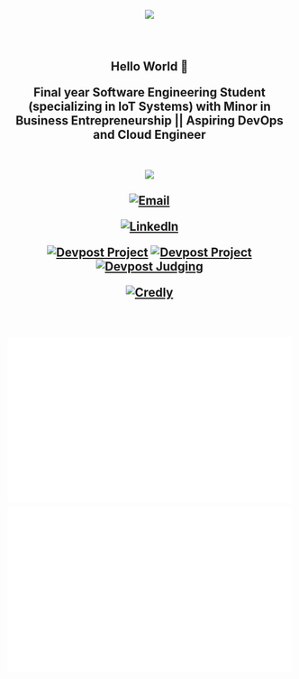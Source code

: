 <h2 align="center"> <img src="https://media.giphy.com/media/hvRJCLFzcasrR4ia7z/giphy.gif" width="25px"></h>
  <p align="center">
<br>

</p>



<!---
OnosenAziegbe/OnosenAziegbe is a ✨ special ✨ repository because its `README.md` (this file) appears on your GitHub profile.
You can click the Preview link to take a look at your changes.
--->
<h align="center">Hello World 🌱
<p> Final year Software Engineering Student (specializing in IoT Systems) with Minor in Business Entrepreneurship || Aspiring DevOps and Cloud Engineer
  </p></h>


<p align="center">
<br>
<img src="https://github.com/osatohamen/osatohamen/assets/76673811/f9c4eabf-da4e-4c22-8398-55dae5597fb1" width="300">
 
<p align="center">
<a href="mailto:onosen11@gmail.com?&subject=Connecting from Github&body=You are amazing beautiful and loved, keep smiling. Love Onosen x"><img src="https://img.shields.io/badge/-onosenaziegbe-87c1ff?style=for-the-badge&amp;logo=GMail&amp;logoColor=white&amp;link=mailto:osatoaziegbe@gmail.com" alt="Email"></a>

<a href="https://www.linkedin.com/in/onosenaziegbe/"><img src="https://img.shields.io/badge/-onosen-df48ff?style=for-the-badge&amp;logo=linkedin&amp;logoColor=white&amp;link=https://www.linkedin.com/in/onosenaziegbe/" alt="Linkedln"></a>




<a href="https://devpost.com/software/mutetube"><img src="https://img.shields.io/badge/-project-ff66ce?style=for-the-badge&amp;logo=devpost&amp;logoColor=white&amp;link=https://onosen/" alt="Devpost Project"></a>
<a href="https://devpost.com/software/savepocket"><img src="https://img.shields.io/badge/-project-ff66ce?style=for-the-badge&amp;logo=devpost&amp;logoColor=white&amp;link=https://onosen/" alt="Devpost Project"></a>
<a href="https://machacks-2.devpost.com/"><img src="https://img.shields.io/badge/-Judging-ff66ce?style=for-the-badge&amp;logo=devpost&amp;logoColor=white&amp;link=https://onosen/" alt="Devpost Judging"></a>

<a href="https://www.credly.com/badges/d9e9d10b-6763-4c5f-b68b-13e8a3c54939"><img src="https://img.shields.io/badge/-credly-df48ff?style=for-the-badge&amp;link=https://www.credly.com/badges/d9e9d10b-6763-4c5f-b68b-13e8a3c54939" alt="Credly"></a>

</p>

<!---
<a href="mailto:onosen11@gmail.com?&subject=Connecting from Github&body=Yo"><img src="https://img.shields.io/badge/-EMAIL 📫-31099c?style=for-the-badge&amp;logo=gmail&amp;logoColor=white&amp;link=https://gmail.com/onosen11?si=-yOz-AfDR1msGjoKn65u6g" alt=""></a>
--->


<br><p align="center">
![](https://raw.githubusercontent.com/OnosenAziegbe/githubstats/master/generated/overview.svg)
![](https://raw.githubusercontent.com/OnosenAziegbe/githubstats/master/generated/languages.svg)
